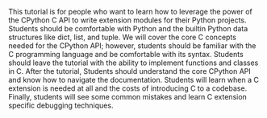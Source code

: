 This tutorial is for people who want to learn how to leverage the power of the
CPython C API to write extension modules for their Python projects. Students
should be comfortable with Python and the builtin Python data structures like
dict, list, and tuple. We will cover the core C concepts needed for the CPython
API; however, students should be familiar with the C programming language and be
comfortable with its syntax. Students should leave the tutorial with the ability
to implement functions and classes in C. After the tutorial, Students should
understand the core CPython API and know how to navigate the
documentation. Students will learn when a C extension is needed at all and the
costs of introducing C to a codebase. Finally, students will see some common
mistakes and learn C extension specific debugging techniques.
